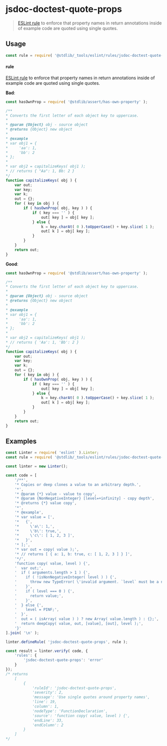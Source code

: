 <!--

@license Apache-2.0

Copyright (c) 2018 The Stdlib Authors.

Licensed under the Apache License, Version 2.0 (the "License");
you may not use this file except in compliance with the License.
You may obtain a copy of the License at

   http://www.apache.org/licenses/LICENSE-2.0

Unless required by applicable law or agreed to in writing, software
distributed under the License is distributed on an "AS IS" BASIS,
WITHOUT WARRANTIES OR CONDITIONS OF ANY KIND, either express or implied.
See the License for the specific language governing permissions and
limitations under the License.

-->

# jsdoc-doctest-quote-props

> [ESLint rule][eslint-rules] to enforce that property names in return annotations inside of example code are quoted using single quotes.

<section class="intro">

</section>

<!-- /.intro -->

<section class="usage">

## Usage

```javascript
const rule = require( '@stdlib/_tools/eslint/rules/jsdoc-doctest-quote-props' );
```

#### rule

[ESLint rule][eslint-rules] to enforce that property names in return annotations inside of example code are quoted using single quotes.

**Bad**:

<!-- eslint-disable stdlib/jsdoc-doctest, stdlib/jsdoc-doctest-quote-props -->

```javascript
const hasOwnProp = require( '@stdlib/assert/has-own-property' );

/**
* Converts the first letter of each object key to uppercase.
*
* @param {Object} obj - source object
* @returns {Object} new object
*
* @example
* var obj1 = {
*     'aa': 1,
*     'bb': 2
* };
*
* var obj2 = capitalizeKeys( obj1 );
* // returns { "Aa": 1, Bb: 2 }
*/
function capitalizeKeys( obj ) {
    var out;
    var key;
    var k;
    out = {};
    for ( key in obj ) {
        if ( hasOwnProp( obj, key ) ) {
            if ( key === '' ) {
                out[ key ] = obj[ key ];
            } else {
                k = key.charAt( 0 ).toUpperCase() + key.slice( 1 );
                out[ k ] = obj[ key ];
            }
        }
    }
    return out;
}
```

**Good**:

```javascript
const hasOwnProp = require( '@stdlib/assert/has-own-property' );

/**
* Converts the first letter of each object key to uppercase.
*
* @param {Object} obj - source object
* @returns {Object} new object
*
* @example
* var obj1 = {
*     'aa': 1,
*     'bb': 2
* };
*
* var obj2 = capitalizeKeys( obj1 );
* // returns { 'Aa': 1, 'Bb': 2 }
*/
function capitalizeKeys( obj ) {
    var out;
    var key;
    var k;
    out = {};
    for ( key in obj ) {
        if ( hasOwnProp( obj, key ) ) {
            if ( key === '' ) {
                out[ key ] = obj[ key ];
            } else {
                k = key.charAt( 0 ).toUpperCase() + key.slice( 1 );
                out[ k ] = obj[ key ];
            }
        }
    }
    return out;
}
```

</section>

<!-- /.usage -->

<section class="examples">

## Examples

<!-- eslint no-undef: "error" -->

```javascript
const Linter = require( 'eslint' ).Linter;
const rule = require( '@stdlib/_tools/eslint/rules/jsdoc-doctest-quote-props' );

const linter = new Linter();

const code = [
    '/**',
    '* Copies or deep clones a value to an arbitrary depth.',
    '*',
    '* @param {*} value - value to copy',
    '* @param {NonNegativeInteger} [level=+infinity] - copy depth',
    '* @returns {*} value copy',
    '*',
    '* @example',
    '* var value = [',
    '*   {',
    '*     \'a\': 1,',
    '*     \'b\': true,',
    '*     \'c\': [ 1, 2, 3 ]',
    '*   }',
    '* ];',
    '* var out = copy( value );',
    '* // returns [ { a: 1, b: true, c: [ 1, 2, 3 ] } ]',
    '*/',
    'function copy( value, level ) {',
    '  var out;',
    '  if ( arguments.length > 1 ) {',
    '    if ( !isNonNegativeInteger( level ) ) {',
    '      throw new TypeError( \'invalid argument. `level` must be a nonnegative integer. Value: `\' + level + \'`.\' );',
    '    }',
    '    if ( level === 0 ) {',
    '      return value;',
    '    }',
    '  } else {',
    '    level = PINF;',
    '  }',
    '  out = ( isArray( value ) ) ? new Array( value.length ) : {};',
    '  return deepCopy( value, out, [value], [out], level );',
    '}'
].join( '\n' );

linter.defineRule( 'jsdoc-doctest-quote-props', rule );

const result = linter.verify( code, {
    'rules': {
        'jsdoc-doctest-quote-props': 'error'
    }
});
/* returns
    [
        {
            'ruleId': 'jsdoc-doctest-quote-props',
            'severity': 2,
            'message': 'Use single quotes around property names',
            'line': 19,
            'column': 1,
            'nodeType': 'FunctionDeclaration',
            'source': 'function copy( value, level ) {',
            'endLine': 33,
            'endColumn': 2
        }
    ]
*/
```

</section>

<!-- /.examples -->

<!-- Section for related `stdlib` packages. Do not manually edit this section, as it is automatically populated. -->

<section class="related">

</section>

<!-- /.related -->

<!-- Section for all links. Make sure to keep an empty line after the `section` element and another before the `/section` close. -->

<section class="links">

[eslint-rules]: https://eslint.org/docs/developer-guide/working-with-rules

</section>

<!-- /.links -->
